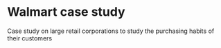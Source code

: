 # Walmart case study

Case study on large retail corporations to study the purchasing habits of their customers
